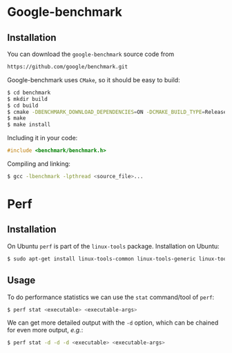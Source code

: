 Google-benchmark
===============================================================================

Installation
-------------------------------------------------------------------------------

You can download the `google-benchmark` source code from

```sh
https://github.com/google/benchmark.git
```

Google-benchmark uses `CMake`, so it should be easy to build:
```sh
$ cd benchmark
$ mkdir build
$ cd build
$ cmake -DBENCHMARK_DOWNLOAD_DEPENDENCIES=ON -DCMAKE_BUILD_TYPE=Release -DCMAKE_INSTALL_PREFIX=<path_to_install> ../.
$ make
$ make install
```

Including it in your code:
```cpp
#include <benchmark/benchmark.h>
```

Compiling and linking:
```sh
$ gcc -lbenchmark -lpthread <source_file>...
```

Perf
===============================================================================

Installation
-------------------------------------------------------------------------------

On Ubuntu `perf` is part of the `linux-tools` package. Installation on Ubuntu:
```sh
$ sudo apt-get install linux-tools-common linux-tools-generic linux-tools-`uname -r`
``` 

Usage
-------------------------------------------------------------------------------

To do performance statistics we can use the `stat` command/tool of `perf`:
```sh
$ perf stat <executable> <executable-args>
```

We can get more detailed output with the `-d` option, which can be chained for even more output,
*e.g.*:
```sh
$ perf stat -d -d -d <executable> <executable-args>
```
